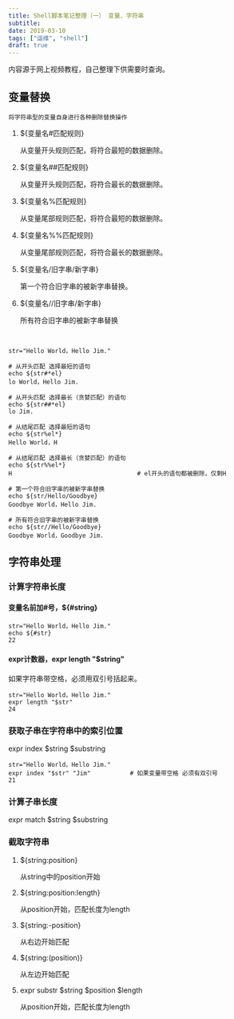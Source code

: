 ```yaml
---
title: Shell脚本笔记整理（一） 变量、字符串
subtitle: 
date: 2019-03-10
tags: ["运维", "shell"]
draft: true
---
```


内容源于网上视频教程，自己整理下供需要时查询。

<!--more-->

## 变量替换
```
将字符串型的变量自身进行各种删除替换操作
```

1. ${变量名#匹配规则}

    从变量开头规则匹配，将符合最短的数据删除。

2. ${变量名##匹配规则}

    从变量开头规则匹配，将符合最长的数据删除。

3. ${变量名%匹配规则}

    从变量尾部规则匹配，将符合最短的数据删除。

4. ${变量名%%匹配规则}

    从变量尾部规则匹配，将符合最长的数据删除。

5. ${变量名/旧字串/新字串}

    第一个符合旧字串的被新字串替换。

6. ${变量名//旧字串/新字串}

    所有符合旧字串的被新字串替换

```shell


str="Hello World，Hello Jim."

# 从开头匹配 选择最短的语句
echo ${str#*el}
lo World，Hello Jim.

# 从开头匹配 选择最长（贪婪匹配）的语句
echo ${str##*el}
lo Jim.

# 从结尾匹配 选择最短的语句
echo ${str%el*}
Hello World，H

# 从结尾匹配 选择最长（贪婪匹配）的语句
echo ${str%%el*}
H                                   # el开头的语句都被删除，仅剩H

# 第一个符合旧字串的被新字串替换
echo ${str/Hello/Goodbye}
Goodbye World，Hello Jim.

# 所有符合旧字串的被新字串替换
echo ${str//Hello/Goodbye}
Goodbye World，Goodbye Jim.
```

## 字符串处理

### 计算字符串长度

#### 变量名前加#号，${#string}

```
str="Hello World，Hello Jim."
echo ${#str}
22
```

#### expr计数器，expr length "$string"

如果字符串带空格，必须用双引号括起来。

```
str="Hello World，Hello Jim."
expr length "$str"
24
```

### 获取子串在字符串中的索引位置

expr index $string $substring

```
str="Hello World，Hello Jim."
expr index "$str" "Jim"           # 如果变量带空格 必须有双引号
21
```

### 计算子串长度

expr match $string $substring

### 截取字符串

1. ${string:position}

    从string中的position开始

2. ${string:position:length}

    从position开始，匹配长度为length

3. ${string:-position}

    从右边开始匹配

4. ${string:(position)}

    从左边开始匹配

5. expr substr $string $position $length

    从position开始，匹配长度为length